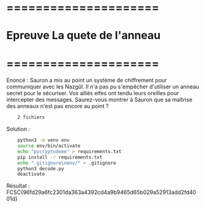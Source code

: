# =====================
#  Epreuve La quete de l'anneau
# =====================

Enoncé : Sauron a mis au point un système de chiffrement pour communiquer avec les Nazgûl. Il n'a pas pu s'empêcher d'utiliser un anneau secret pour le sécuriser. Vos alliés elfes ont tendu leurs oreilles pour intercepter des messages. Saurez-vous montrer à Sauron que sa maîtrise des anneaux n'est pas encore au point ?


```bash  
    2 fichiers
```

Solution : 
```bash
    python3 -m venv env
    source env/bin/activate
    echo "pycryptodome" > requirements.txt
    pip install -r requirements.txt
    echo ".gitignore\nenv/" > .gitignore
    python3 decode.py
    deactivate
```

Résultat : FCSC{96fd29a6fc2301da363a4392cd4a9b9465d65b029a52913add2fd4001d}